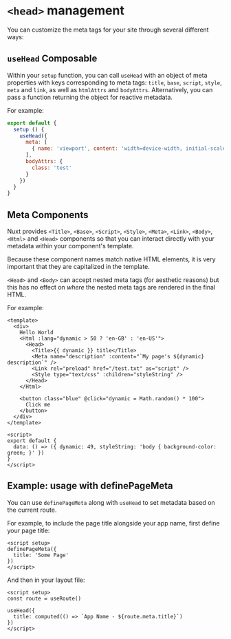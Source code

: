 # `<head>` management

You can customize the meta tags for your site through several different ways:

## `useHead` Composable

Within your `setup` function, you can call `useHead` with an object of meta properties with keys corresponding to meta tags: `title`, `base`, `script`, `style`, `meta` and `link`, as well as `htmlAttrs` and `bodyAttrs`. Alternatively, you can pass a function returning the object for reactive metadata.

For example:

```js
export default {
  setup () {
    useHead({
      meta: [
        { name: 'viewport', content: 'width=device-width, initial-scale=1, maximum-scale=1' }
      ],
      bodyAttrs: {
        class: 'test'
      }
    })
  }
}
```

## Meta Components

Nuxt provides `<Title>`, `<Base>`, `<Script>`, `<Style>`, `<Meta>`, `<Link>`, `<Body>`, `<Html>` and `<Head>` components so that you can interact directly with your metadata within your component's template.

Because these component names match native HTML elements, it is very important that they are capitalized in the template.

`<Head>` and `<Body>` can accept nested meta tags (for aesthetic reasons) but this has no effect on _where_ the nested meta tags are rendered in the final HTML.

For example:

<!-- @case-police-ignore html -->

```html{}[app.vue]
<template>
  <div>
    Hello World
    <Html :lang="dynamic > 50 ? 'en-GB' : 'en-US'">
      <Head>
        <Title>{{ dynamic }} title</Title>
        <Meta name="description" :content="`My page's ${dynamic} description`" />
        <Link rel="preload" href="/test.txt" as="script" />
        <Style type="text/css" :children="styleString" />
      </Head>
    </Html>

    <button class="blue" @click="dynamic = Math.random() * 100">
      Click me
    </button>
  </div>
</template>

<script>
export default {
  data: () => ({ dynamic: 49, styleString: 'body { background-color: green; }' })
}
</script>
```

## Example: usage with definePageMeta

You can use `definePageMeta` along with `useHead` to set metadata based on the current route.

For example, to include the page title alongside your app name, first define your page title:

```vue{}[pages/some-page.vue]
<script setup>
definePageMeta({
  title: 'Some Page'
})
</script>
```

And then in your layout file:

```vue{}[layouts/default.vue]
<script setup>
const route = useRoute()

useHead({
  title: computed(() => `App Name - ${route.meta.title}`)
})
</script>
```
